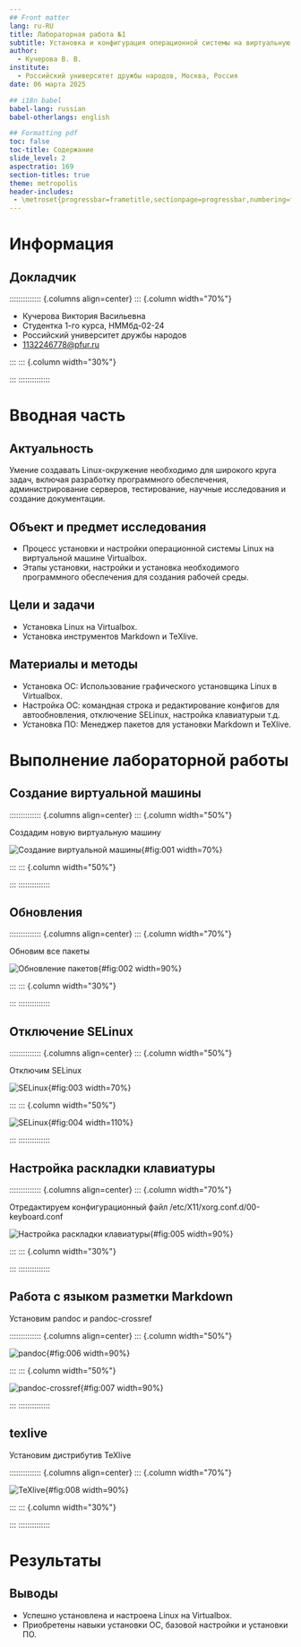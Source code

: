 ```yaml
---
## Front matter
lang: ru-RU
title: Лабораторная работа №1
subtitle: Установка и конфигурация операционной системы на виртуальную машину
author:
  - Кучерова В. В.
institute:
  - Российский университет дружбы народов, Москва, Россия
date: 06 марта 2025

## i18n babel
babel-lang: russian
babel-otherlangs: english

## Formatting pdf
toc: false
toc-title: Содержание
slide_level: 2
aspectratio: 169
section-titles: true
theme: metropolis
header-includes:
 - \metroset{progressbar=frametitle,sectionpage=progressbar,numbering=fraction}
---
```


# Информация

## Докладчик

:::::::::::::: {.columns align=center}
::: {.column width="70%"}

  * Кучерова Виктория Васильевна
  * Студентка 1-го курса, НММбд-02-24
  * Российский университет дружбы народов
  * [1132246778@pfur.ru](mailto:1132246778@pfur.ru)

:::
::: {.column width="30%"}


:::
::::::::::::::

# Вводная часть

## Актуальность

Умение создавать Linux-окружение необходимо для широкого круга задач, включая разработку программного обеспечения, администрирование серверов, тестирование, научные исследования и создание документации.

## Объект и предмет исследования

- Процесс установки и настройки операционной системы Linux на виртуальной машине Virtualbox.
- Этапы установки, настройки и установка необходимого программного обеспечения для создания рабочей среды.

## Цели и задачи

- Установка Linux на Virtualbox.
- Установка инструментов Markdown и TeXlive.

## Материалы и методы

- Установка ОС: Использование графического установщика Linux в Virtualbox.
- Настройка ОС: командная строка и редактирование конфигов для автообновления, отключение SELinux, настройка клавиатурыи т.д.
- Установка ПО: Менеджер пакетов для установки Markdown и TeXlive.

# Выполнение лабораторной работы

## Создание виртуальной машины

:::::::::::::: {.columns align=center}
::: {.column width="50%"}

Создадим новую виртуальную машину

![Создание виртуальной машины](image/1.jpg){#fig:001 width=70%}

:::
::: {.column width="50%"}

:::
::::::::::::::


## Обновления

:::::::::::::: {.columns align=center}
::: {.column width="70%"}

Обновим все пакеты

![Обновление пакетов](image/2.jpg){#fig:002 width=90%}

:::
::: {.column width="30%"}

:::
::::::::::::::


## Отключение SELinux

:::::::::::::: {.columns align=center}
::: {.column width="50%"}

Отключим SELinux

![SELinux](image/3.jpg){#fig:003 width=70%}

:::
::: {.column width="50%"}

![SELinux](image/4.jpg){#fig:004 width=110%}

:::
::::::::::::::

## Настройка раскладки клавиатуры

:::::::::::::: {.columns align=center}
::: {.column width="70%"}

Отредактируем конфигурационный файл /etc/X11/xorg.conf.d/00-keyboard.conf

![Настройка раскладки клавиатуры](image/5.jpg){#fig:005 width=90%}

:::
::: {.column width="30%"}

:::
::::::::::::::


## Работа с языком разметки Markdown

Установим pandoc и pandoc-crossref 

:::::::::::::: {.columns align=center}
::: {.column width="50%"}

![pandoc](image/6.jpg){#fig:006 width=90%}

:::
::: {.column width="50%"}

![pandoc-crossref](image/7.jpg){#fig:007 width=90%}

:::
::::::::::::::

## texlive

Установим дистрибутив TeXlive

:::::::::::::: {.columns align=center}
::: {.column width="70%"}

![TeXlive](image/8.jpg){#fig:008 width=90%}

:::
::: {.column width="30%"}

:::
::::::::::::::


# Результаты

## Выводы

- Успешно установлена и настроена Linux на Virtualbox.
- Приобретены навыки установки ОС, базовой настройки и установки ПО.



